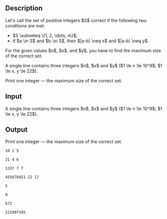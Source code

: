 ## Description

<div><p>Let's call the set of positive integers $S$ <span class="tex-font-style-bf">correct</span> if the following two conditions are met: </p><ul> <li> $S \subseteq \{1, 2, \dots, n\}$; </li><li> if $a \in S$ and $b \in S$, then $|a-b| \neq x$ and $|a-b| \neq y$. </li></ul><p>For the given values $n$, $x$, and $y$, you have to find the maximum size of the <span class="tex-font-style-bf">correct</span> set.</p></div><div class="input-specification"><p>A single line contains three integers $n$, $x$ and $y$ ($1 \le n \le 10^9$; $1 \le x, y \le 22$). </p></div><div class="output-specification"><p>Print one integer — the maximum size of the <span class="tex-font-style-bf">correct</span> set.</p></div>

## Input

<p>A single line contains three integers $n$, $x$ and $y$ ($1 \le n \le 10^9$; $1 \le x, y \le 22$). </p>

## Output

<p>Print one integer — the maximum size of the <span class="tex-font-style-bf">correct</span> set.</p>





```input1
10 2 5
```




```input2
21 4 6
```




```input3
1337 7 7
```




```input4
455678451 22 17
```




```output1
5
```




```output2
9
```




```output3
672
```




```output4
221997195
```



